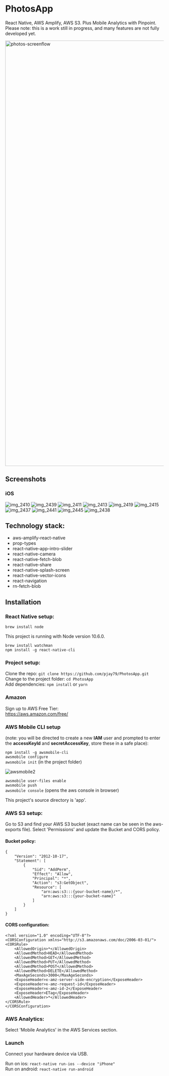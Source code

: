 # PhotosApp

React Native, AWS Amplify, AWS S3. Plus Mobile Analytics with Pinpoint. Please note: this is a work still in progress, and many features are not fully developed yet.

<img width="1348" alt="photos-screenflow" src="https://user-images.githubusercontent.com/14052885/42986266-3f1cee3e-8c38-11e8-847f-86d9c7aff1f3.png">

## Screenshots

### iOS

![img_2410](https://user-images.githubusercontent.com/14052885/42982756-2fab57e0-8c26-11e8-8e7e-e750ed2d0d0d.PNG)
![img_2439](https://user-images.githubusercontent.com/14052885/42982767-32693f60-8c26-11e8-82f7-09196775968e.PNG)
![img_2411](https://user-images.githubusercontent.com/14052885/42982757-2ff3ace8-8c26-11e8-84a8-bd071cd96100.PNG)
![img_2413](https://user-images.githubusercontent.com/14052885/42982758-302d0754-8c26-11e8-83c5-dc580f1e8a35.PNG)
![img_2419](https://user-images.githubusercontent.com/14052885/42982762-310ed9ea-8c26-11e8-934d-ea7d9c84de2f.PNG)
![img_2415](https://user-images.githubusercontent.com/14052885/42982759-3076d05a-8c26-11e8-9124-4ae48fd23ca6.PNG)
![img_2437](https://user-images.githubusercontent.com/14052885/42982764-3160392a-8c26-11e8-9681-50b319c626f2.PNG)
![img_2441](https://user-images.githubusercontent.com/14052885/42983720-8b864ec6-8c2b-11e8-9f5f-5bb456b8d4a8.PNG)
![img_2445](https://user-images.githubusercontent.com/14052885/42995128-65b4a3aa-8c53-11e8-9d38-62f9a0cf48a3.PNG)
![img_2438](https://user-images.githubusercontent.com/14052885/42982766-31e0a286-8c26-11e8-8ba7-a66afdb30ceb.PNG)

## Technology stack:

- aws-amplify-react-native
- prop-types
- react-native-app-intro-slider
- react-native-camera
- react-native-fetch-blob
- react-native-share
- react-native-splash-screen
- react-native-vector-icons
- react-navigation
- rn-fetch-blob

## Installation

### React Native setup:

`brew install node`

This project is running with Node version 10.6.0.

`brew install watchman`  
`npm install -g react-native-cli`

### Project setup:

Clone the repo:
`git clone https://github.com/pjay79/PhotosApp.git`  
Change to the project folder:
`cd PhotosApp`  
Add dependencies:
`npm install` or `yarn`

### Amazon

Sign up to AWS Free Tier:  
https://aws.amazon.com/free/

### AWS Mobile CLI setup

(note: you will be directed to create a new **IAM** user and prompted to enter the **accessKeyId** and **secretAccessKey**, store these in a safe place):

`npm install -g awsmobile-cli`  
`awsmobile configure`  
`awsmobile init` (in the project folder)

![awsmobile2](https://user-images.githubusercontent.com/14052885/41520984-b04a9234-7313-11e8-9d6e-ead22f033725.jpeg)

`awsmobile user-files enable`  
`awsmobile push`  
`awsmobile console` (opens the aws console in browser)

This project's source directory is 'app'.

### AWS S3 setup:

Go to S3 and find your AWS S3 bucket (exact name can be seen in the aws-exports file). Select 'Permissions' and update the Bucket and CORS policy.

#### Bucket policy:

```
{
    "Version": "2012-10-17",
    "Statement": [
        {
            "Sid": "AddPerm",
            "Effect": "Allow",
            "Principal": "*",
            "Action": "s3:GetObject",
            "Resource": [
                "arn:aws:s3:::{your-bucket-name}/*",
                "arn:aws:s3:::{your-bucket-name}"
            ]
        }
    ]
}
```

#### CORS configuration:

```
<?xml version="1.0" encoding="UTF-8"?>
<CORSConfiguration xmlns="http://s3.amazonaws.com/doc/2006-03-01/">
<CORSRule>
    <AllowedOrigin>*</AllowedOrigin>
    <AllowedMethod>HEAD</AllowedMethod>
    <AllowedMethod>GET</AllowedMethod>
    <AllowedMethod>PUT</AllowedMethod>
    <AllowedMethod>POST</AllowedMethod>
    <AllowedMethod>DELETE</AllowedMethod>
    <MaxAgeSeconds>3000</MaxAgeSeconds>
    <ExposeHeader>x-amz-server-side-encryption</ExposeHeader>
    <ExposeHeader>x-amz-request-id</ExposeHeader>
    <ExposeHeader>x-amz-id-2</ExposeHeader>
    <ExposeHeader>ETag</ExposeHeader>
    <AllowedHeader>*</AllowedHeader>
</CORSRule>
</CORSConfiguration>
```

### AWS Analytics:

Select 'Mobile Analytics' in the AWS Services section.

### Launch

Connect your hardware device via USB.

Run on ios:
`react-native run-ios --device "iPhone"`  
Run on android:
`react-native run-android`
